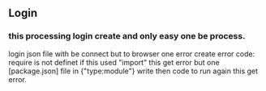 ## Login 

### this processing login create and only easy one be process.
login json file with be connect but to browser one error create
error code: require is not definet
if this used "import" this get error 
but one [package.json] file in {"type:module"} write  then
code to run again this get error.
